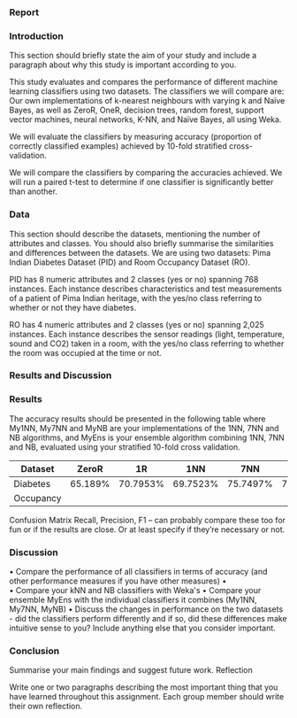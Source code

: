 ### Report 

### Introduction
This section should briefly state the aim of your study and include a paragraph about why this study is important according to you.

This study evaluates and compares the performance of different machine learning classifiers using two datasets. The classifiers we will compare are: Our own implementations of k-nearest neighbours with varying k and Naïve Bayes, as well as ZeroR, OneR, decision trees, random forest, support vector machines, neural networks, K-NN, and Naïve Bayes, all using Weka.

We will evaluate the classifiers by measuring accuracy (proportion of correctly classified examples) achieved by 10-fold stratified cross-validation. 


We will compare the classifiers by comparing the accuracies achieved. We will run a paired t-test to determine if one classifier is significantly better than another.  

### Data
This section should describe the datasets, mentioning the number of attributes and classes. You should also briefly summarise the similarities and differences between the datasets.
We are using two datasets: Pima Indian Diabetes Dataset (PID) and Room Occupancy Dataset (RO). 

PID has 8 numeric attributes and 2 classes (yes or no) spanning 768 instances. Each instance describes characteristics and test measurements of a patient of  Pima Indian heritage, with the yes/no class referring to whether or not they have diabetes. 

RO has 4 numeric attributes and 2 classes (yes or no) spanning 2,025 instances. Each instance describes the sensor readings  (light, temperature, sound and CO2) taken in a room, with the yes/no class referring to whether the room was occupied at the time or not. 

### Results and Discussion

### Results
The accuracy results should be presented in the following table where My1NN, My7NN and MyNB are your implementations of the 1NN, 7NN and NB algorithms, and MyEns is your ensemble algorithm combining 1NN, 7NN and NB, evaluated using your stratified 10-fold cross validation.

| Dataset   | ZeroR | 1R  | 1NN | 7NN | NB  | DT  | MLP | SVM | RF  | **My1NN** | **My7NN** | **MyNB** | **MyEns** |
|-----------|-------|-----|-----|-----|-----|-----|-----|-----|-----|-----------|-----------|----------|-----------|
| Diabetes  |  65.189%     |  70.7953%   |  69.7523%   |  75.7497%   |  74.7066%   |     |     |     |     |  69.54%      |   75.53%        |    75.26%      |    76.31%       |
| Occupancy |       |     |     |     |     |     |     |     |     |    99.51%       |     0.9926      |     96.79%     |     99.16%      |

 

Confusion Matrix
Recall, Precision, F1 – can probably compare these too for fun or if the results are close. Or at least specify if they’re necessary or not.

### Discussion
•	Compare the performance of all classifiers in terms of accuracy (and other performance measures if you have other measures)
•	
•	Compare your kNN and NB classifiers with Weka's 
•	Compare your ensemble MyEns with the individual classifiers it combines (My1NN, My7NN, MyNB)
•	Discuss the changes in performance on the two datasets - did the classifiers perform differently and if so, did these differences make intuitive sense to you?
Include anything else that you consider important.

### Conclusion
Summarise your main findings and suggest future work.
Reflection

Write one or two paragraphs describing the most important thing that you have learned throughout this assignment. Each group member should write their own reflection.

